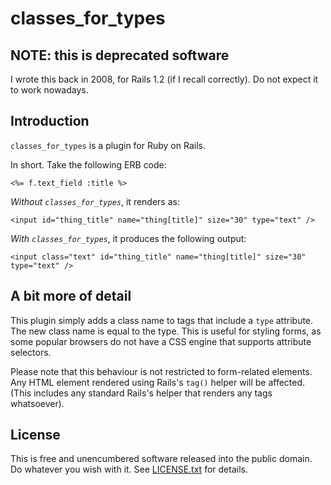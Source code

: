 # classes_for_types

## NOTE: this is deprecated software

I wrote this back in 2008, for Rails 1.2 (if I recall correctly). Do not expect it to work nowadays.

## Introduction

`classes_for_types` is a plugin for Ruby on Rails.

In short. Take the following ERB code:

```
<%= f.text_field :title %>
```

*Without `classes_for_types`*, it renders as:

```
<input id="thing_title" name="thing[title]" size="30" type="text" />
```

*With `classes_for_types`*, it produces the following output:

```
<input class="text" id="thing_title" name="thing[title]" size="30" type="text" />
```

## A bit more of detail

This plugin simply adds a class name to tags that include a `type` attribute. The new class name is equal to the type. This is useful for styling forms, as some popular browsers do not have a CSS engine that supports attribute selectors.

Please note that this behaviour is not restricted to form-related elements. Any HTML element rendered using Rails's `tag()` helper will be affected. (This includes any standard Rails's helper that renders any tags whatsoever).

## License

This is free and unencumbered software released into the public domain. Do whatever you wish with it. See [LICENSE.txt](LICENSE.txt) for details.
